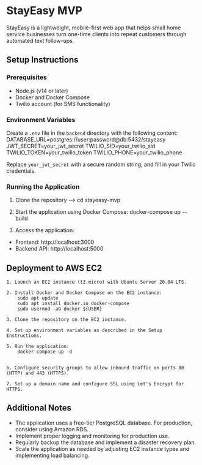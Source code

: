 # StayEasy MVP

StayEasy is a lightweight, mobile-first web app that helps small home service businesses turn one-time clients into repeat customers through automated text follow-ups.

## Setup Instructions

### Prerequisites

- Node.js (v14 or later)
- Docker and Docker Compose
- Twilio account (for SMS functionality)

### Environment Variables

Create a `.env` file in the `backend` directory with the following content:
DATABASE_URL=postgres://user:password@db:5432/stayeasy
JWT_SECRET=your_jwt_secret
TWILIO_SID=your_twilio_sid
TWILIO_TOKEN=your_twilio_token
TWILIO_PHONE=your_twilio_phone


Replace `your_jwt_secret` with a secure random string, and fill in your Twilio credentials.

### Running the Application

1. Clone the repository --> cd stayeasy-mvp

2. Start the application using Docker Compose: docker-compose up --build

3. Access the application:
- Frontend: http://localhost:3000
- Backend API: http://localhost:5000

## Deployment to AWS EC2

    1. Launch an EC2 instance (t2.micro) with Ubuntu Server 20.04 LTS.

    2. Install Docker and Docker Compose on the EC2 instance:
        sudo apt update
        sudo apt install docker.io docker-compose
        sudo usermod -aG docker ${USER}

    3. Clone the repository on the EC2 instance.

    4. Set up environment variables as described in the Setup Instructions.

    5. Run the application:
        docker-compose up -d

    
    6. Configure security groups to allow inbound traffic on ports 80 (HTTP) and 443 (HTTPS).

    7. Set up a domain name and configure SSL using Let's Encrypt for HTTPS.

## Additional Notes

- The application uses a free-tier PostgreSQL database. For production, consider using Amazon RDS.
- Implement proper logging and monitoring for production use.
- Regularly backup the database and implement a disaster recovery plan.
- Scale the application as needed by adjusting EC2 instance types and implementing load balancing.
